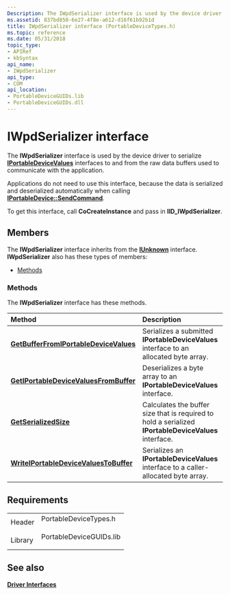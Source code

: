 ```yaml
---
Description: The IWpdSerializer interface is used by the device driver to serialize IPortableDeviceValues interfaces to and from the raw data buffers used to communicate with the application.Applications do not need to use this interface, because the data is serialized and deserialized automatically when calling IPortableDevice::SendCommand.To get this interface, call CoCreateInstance and pass in IID\_IWpdSerializer.
ms.assetid: 837bd850-6e27-4f8e-a612-d16f61b92b1d
title: IWpdSerializer interface (PortableDeviceTypes.h)
ms.topic: reference
ms.date: 05/31/2018
topic_type: 
- APIRef
- kbSyntax
api_name: 
- IWpdSerializer
api_type: 
- COM
api_location: 
- PortableDeviceGUIDs.lib
- PortableDeviceGUIDs.dll
---
```


# IWpdSerializer interface

The **IWpdSerializer** interface is used by the device driver to serialize [**IPortableDeviceValues**](iportabledevicevalues.md) interfaces to and from the raw data buffers used to communicate with the application.

Applications do not need to use this interface, because the data is serialized and deserialized automatically when calling [**IPortableDevice::SendCommand**](/windows/desktop/api/PortableDeviceApi/nf-portabledeviceapi-iportabledevice-sendcommand).

To get this interface, call **CoCreateInstance** and pass in **IID\_IWpdSerializer**.

## Members

The **IWpdSerializer** interface inherits from the [**IUnknown**](https://docs.microsoft.com/windows/desktop/api/unknwn/nn-unknwn-iunknown) interface. **IWpdSerializer** also has these types of members:

-   [Methods](#methods)

### Methods

The **IWpdSerializer** interface has these methods.



| Method                                                                                          | Description                                                                                                      |
|:------------------------------------------------------------------------------------------------|:-----------------------------------------------------------------------------------------------------------------|
| [**GetBufferFromIPortableDeviceValues**](iwpdserializer-getbufferfromiportabledevicevalues.md) | Serializes a submitted **IPortableDeviceValues** interface to an allocated byte array.<br/>                |
| [**GetIPortableDeviceValuesFromBuffer**](iwpdserializer-getiportabledevicevaluesfrombuffer.md) | Deserializes a byte array to an **IPortableDeviceValues** interface.<br/>                                  |
| [**GetSerializedSize**](iwpdserializer-getserializedsize.md)                                   | Calculates the buffer size that is required to hold a serialized **IPortableDeviceValues** interface.<br/> |
| [**WriteIPortableDeviceValuesToBuffer**](iwpdserializer-writeiportabledevicevaluestobuffer.md) | Serializes an **IPortableDeviceValues** interface to a caller-allocated byte array.<br/>                   |



 

## Requirements



|                    |                                                                                                    |
|--------------------|----------------------------------------------------------------------------------------------------|
| Header<br/>  | <dl> <dt>PortableDeviceTypes.h</dt> </dl>   |
| Library<br/> | <dl> <dt>PortableDeviceGUIDs.lib</dt> </dl> |



## See also

<dl> <dt>

[**Driver Interfaces**](driver-interfaces.md)
</dt> </dl>

 

 




